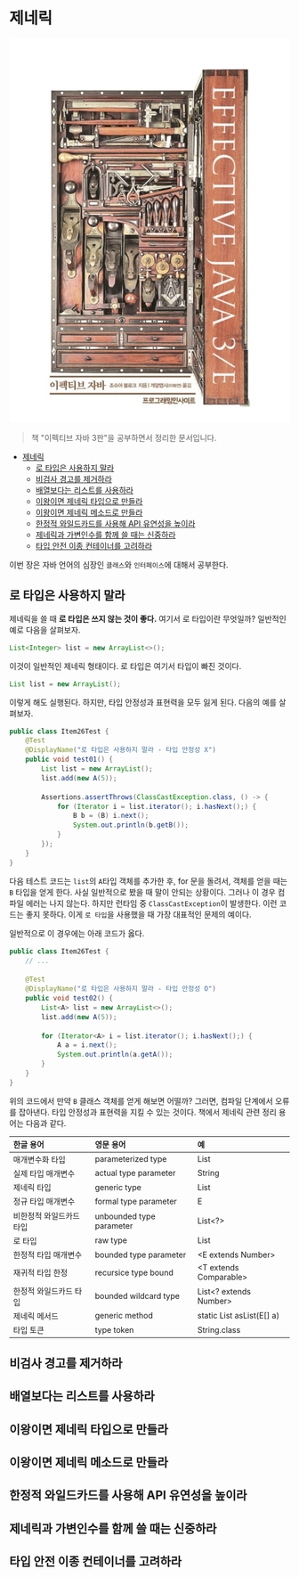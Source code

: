 # 제네릭

![대표사진](./images/intro.png)

> 책 "이펙티브 자바 3판"을 공부하면서 정리한 문서입니다.

- [제네릭](#제네릭)
  - [로 타입은 사용하지 말라](#로-타입은-사용하지-말라)
  - [비검사 경고를 제거하라](#비검사-경고를-제거하라)
  - [배열보다는 리스트를 사용하라](#배열보다는-리스트를-사용하라)
  - [이왕이면 제네릭 타입으로 만들라](#이왕이면-제네릭-타입으로-만들라)
  - [이왕이면 제네릭 메소드로 만들라](#이왕이면-제네릭-메소드로-만들라)
  - [한정적 와일드카드를 사용해 API 유연성을 높이라](#한정적-와일드카드를-사용해-api-유연성을-높이라)
  - [제네릭과 가변인수를 함께 쓸 때는 신중하라](#제네릭과-가변인수를-함께-쓸-때는-신중하라)
  - [타입 안전 이종 컨테이너를 고려하라](#타입-안전-이종-컨테이너를-고려하라)

이번 장은 자바 언어의 심장인 `클래스`와 `인터페이스`에 대해서 공부한다.


## 로 타입은 사용하지 말라

제네릭을 쓸 때 **로 타입은 쓰지 않는 것이 좋다.** 여기서 로 타입이란 무엇일까? 일반적인 예로 다음을 살펴보자.

```java
List<Integer> list = new ArrayList<>();
```

이것이 일반적인 제네릭 형태이다. 로 타입은 여기서 타입이 빠진 것이다.

```java
List list = new ArrayList();
```

이렇게 해도 실행된다. 하지만, 타입 안정성과 표현력을 모두 잃게 된다. 다음의 예를 살펴보자.

```java
public class Item26Test {
    @Test
    @DisplayName("로 타입은 사용하지 말라 - 타입 안정성 X")
    public void test01() {
        List list = new ArrayList();
        list.add(new A(5));

        Assertions.assertThrows(ClassCastException.class, () -> {
            for (Iterator i = list.iterator(); i.hasNext();) {
                B b = (B) i.next();
                System.out.println(b.getB());
            }
        });
    }
}
```

다음 테스트 코드는 `list`의 `A`타입 객체를 추가한 후, for 문을 돌려서, 객체를 얻을 때는 `B` 타입을 얻게 한다. 사실 일반적으로 봤을 때 말이 안되는 상황이다. 그러나 이 경우 컴파일 에러는 나지 않는다. 하지만 런타임 중 `ClassCastException`이 발생한다. 이런 코드는 좋지 못하다. 이게 `로 타입`을 사용했을 때 가장 대표적인 문제의 예이다.

일반적으로 이 경우에는 아래 코드가 옳다.

```java
public class Item26Test {
    // ...

    @Test
    @DisplayName("로 타입은 사용하지 말라 - 타입 안정성 O")
    public void test02() {
        List<A> list = new ArrayList<>();
        list.add(new A(5));

        for (Iterator<A> i = list.iterator(); i.hasNext();) {
            A a = i.next();
            System.out.println(a.getA());
        }
    }
}
```

위의 코드에서 만약 `B` 클래스 객체를 얻게 해보면 어떨까? 그러면, 컴파일 단계에서 오류를 잡아낸다. 타입 안정성과 표현력을 지킬 수 있는 것이다. 책에서 제네릭 관련 정리 용어는 다음과 같다.

| 한글 용어 | 영문 용어 | 예 |
| :-- | :-- | :-- |
| 매개변수화 타입 | parameterized type | List<String> |
| 실제 타입 매개변수 | actual type parameter | String |
| 제네릭 타입 | generic type | List<E> |
| 정규 타입 매개변수 | formal type parameter | E |
| 비한정적 와일드카드 타입 | unbounded type parameter | List<?> |
| 로 타입 | raw type | List |
| 한정적 타입 매개변수 | bounded type parameter | \<E extends Number\> |
| 재귀적 타입 한정 | recursice type bound | <T extends Comparable<T>> |
| 한정적 와일드카드 타입 | bounded wildcard type | List<? extends Number> |
| 제네릭 메서드 | generic method | static <E> List<E> asList(E[] a) |
| 타입 토큰 | type token | String.class |
 

## 비검사 경고를 제거하라

## 배열보다는 리스트를 사용하라

## 이왕이면 제네릭 타입으로 만들라

## 이왕이면 제네릭 메소드로 만들라

## 한정적 와일드카드를 사용해 API 유연성을 높이라

## 제네릭과 가변인수를 함께 쓸 때는 신중하라

## 타입 안전 이종 컨테이너를 고려하라
